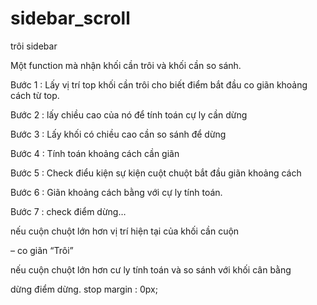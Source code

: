 # sidebar_scroll
trôi sidebar 

Một function mà nhận khối cần trôi và khối cần so sánh.


Bước 1 : Lấy vị trí top khối cần trôi cho biết điểm bắt đầu  co giãn khoảng cách từ top.

Bước 2 : lấy chiều cao của nó để tính toán cự ly cần dừng

Bước 3 : Lấy khối có chiều cao cần so sánh để dừng

Bước 4 : Tính toán khoảng cách cần giãn

Bước 5 : Check điểu kiện sự kiện cuột chuột bắt đầu giãn khoảng cách

Bước 6 : Giãn khoảng cách bằng với cự ly tính toán.

Bước 7 : check điểm dừng…



nếu cuộn chuột lớn hơn vị trí hiện tại của khối cần cuộn 

– co giãn “Trôi”

nếu cuộn chuột lớn hơn cư ly tính toán và so sánh với khối cân bằng 

dừng điểm dừng.  stop margin : 0px;
